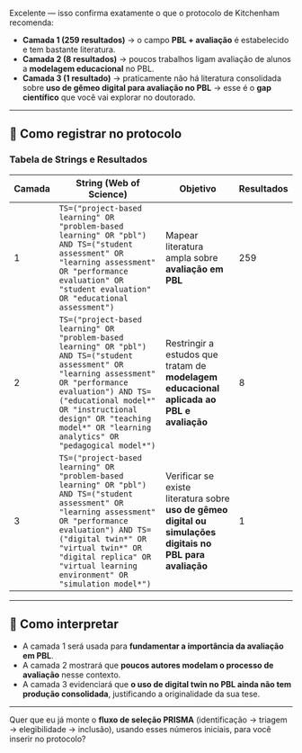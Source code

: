 Excelente — isso confirma exatamente o que o protocolo de Kitchenham recomenda:

* **Camada 1 (259 resultados)** → o campo **PBL + avaliação** é estabelecido e tem bastante literatura.
* **Camada 2 (8 resultados)** → poucos trabalhos ligam avaliação de alunos a **modelagem educacional** no PBL.
* **Camada 3 (1 resultado)** → praticamente não há literatura consolidada sobre **uso de gêmeo digital para avaliação no PBL** → esse é o **gap científico** que você vai explorar no doutorado.

---

## 🔹 Como registrar no protocolo

### **Tabela de Strings e Resultados**

| Camada | String (Web of Science)                                                                                                                                                                                                                                                              | Objetivo                                                                                                   | Resultados |
| ------ | ------------------------------------------------------------------------------------------------------------------------------------------------------------------------------------------------------------------------------------------------------------------------------------ | ---------------------------------------------------------------------------------------------------------- | ---------- |
| 1      | `TS=("project-based learning" OR "problem-based learning" OR "pbl") AND TS=("student assessment" OR "learning assessment" OR "performance evaluation" OR "student evaluation" OR "educational assessment")`                                                                          | Mapear literatura ampla sobre **avaliação em PBL**                                                         | 259        |
| 2      | `TS=("project-based learning" OR "problem-based learning" OR "pbl") AND TS=("student assessment" OR "learning assessment" OR "performance evaluation") AND TS=("educational model*" OR "instructional design" OR "teaching model*" OR "learning analytics" OR "pedagogical model*")` | Restringir a estudos que tratam de **modelagem educacional aplicada ao PBL e avaliação**                   | 8          |
| 3      | `TS=("project-based learning" OR "problem-based learning" OR "pbl") AND TS=("student assessment" OR "learning assessment" OR "performance evaluation") AND TS=("digital twin*" OR "virtual twin*" OR "digital replica" OR "virtual learning environment" OR "simulation model*")`    | Verificar se existe literatura sobre **uso de gêmeo digital ou simulações digitais no PBL para avaliação** | 1          |

---

## 🔹 Como interpretar

* A camada 1 será usada para **fundamentar a importância da avaliação em PBL**.
* A camada 2 mostrará que **poucos autores modelam o processo de avaliação** nesse contexto.
* A camada 3 evidenciará que **o uso de digital twin no PBL ainda não tem produção consolidada**, justificando a originalidade da sua tese.

---

Quer que eu já monte o **fluxo de seleção PRISMA** (identificação → triagem → elegibilidade → inclusão), usando esses números iniciais, para você inserir no protocolo?

